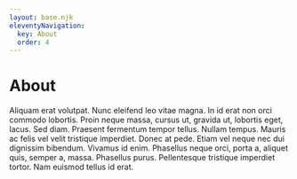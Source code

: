 ```yaml
---
layout: base.njk
eleventyNavigation:
  key: About
  order: 4
---
```


# About

Aliquam erat volutpat. Nunc eleifend leo vitae magna. In id erat non orci commodo lobortis. Proin neque massa, cursus ut, gravida ut, lobortis eget, lacus. Sed diam. Praesent fermentum tempor tellus. Nullam tempus. Mauris ac felis vel velit tristique imperdiet. Donec at pede. Etiam vel neque nec dui dignissim bibendum. Vivamus id enim. Phasellus neque orci, porta a, aliquet quis, semper a, massa. Phasellus purus. Pellentesque tristique imperdiet tortor. Nam euismod tellus id erat.
